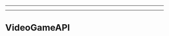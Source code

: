 --------------------------------------------------------------
-------------------------------------------------------
# VideoGameAPI
